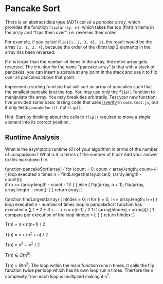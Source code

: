 # Pancake Sort

There is an abstract data type (ADT) called a *pancake array*, which provides
the function `flip(array, n)`, which takes the top (first) $n$ items in the
array and "flips them over", i.e. reverses their order.

For example, if you called `flip([1, 2, 3, 4], 2)`, the result would
be the array  `[2, 1, 3, 4]`, because the order of the (first) top 2
elements in the array has been reversed.

If $n$ is larger than the number of items in the array, the entire array gets
reversed. The intuition for the name "pancake array" is that with a stack of
pancakes, you can insert a spatula at any point in the stack and use it to flip
over all pancakes above that point.

Implement a sorting function that will sort an array of pancakes such that the
smallest pancake is at the top. You may use only the `flip()` function to
manipulate the array. You may break ties arbitrarily. Test your new function;
I've provided some basic testing code that uses
[jsverify](https://jsverify.github.io/) in `code.test.js`, but it only tests
`pancakeSort()`, not `flip()`.

Hint: Start by thinking about the calls to `flip()` required to move a *single*
element into its correct position.

## Runtime Analysis

What is the asymptotic runtime ($\Theta$) of your algorithm in terms of the
number of comparisons? What is it in terms of the number of flips? Add your
answer to this markdown file.

function pancakeSort(array) {
    for (count = 0; count < array.length; count++) {			loop executed n times
        n = findLargest(array.slice(0, (array.length - count)));	
        if (n == (array.length - count - 1)) { 
        } else {
            flip(array, n + 1);
            flip(array, array.length - count);
        }
    }
    return array;
}

function findLargest(array) {
    hIndex = 0;
    																	     n 
    for (i = 0; i <= array.length; i++) {				loop executed n - number of times loop in pancakeSort function has executed = ∑ 1 + 2 + 3 + ... + n = n(n-1) / 2
    																	     1
        if (array[hIndex] < array[i]) {					1 compare per execution of the loop
            hIndex = i;
        }
    }
    return hIndex;
}

T(n) = n x n(n+1) / 2

T(n) = n x (n<sup>2</sup> + n) / 2

T(n) = n<sup>3</sup> + n<sup>2</sup> / 2

T(n) ∈ $\Theta$(n<sup>3</sup>)

T(n) = $\Theta$(n<sup>2</sup>)
	The loop within the main function runs n times. It calls the flip function twice per loop which has its own loop run n times. Therfore the n
	complexity from each loop is multiplied making it n<sup>2</sup>.

